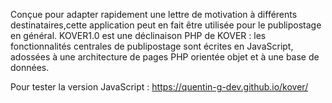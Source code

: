 Conçue pour adapter rapidement une lettre de motivation à différents destinataires,cette application peut en fait être utilisée pour le publipostage en général.
KOVER1.0 est une déclinaison PHP de KOVER : les fonctionnalités centrales de publipostage sont écrites en JavaScript, adossées à une architecture de pages PHP orientée objet et à une base de données.

Pour tester la version JavaScript : https://quentin-g-dev.github.io/kover/
 

